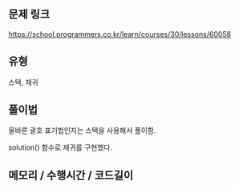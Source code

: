 ## 문제 링크

https://school.programmers.co.kr/learn/courses/30/lessons/60058

## 유형

스택, 재귀

## 풀이법

올바른 괄호 표기법인지는 스택을 사용해서 풀이함.

solution() 함수로 재귀를 구현했다.

## 메모리 / 수행시간 / 코드길이

